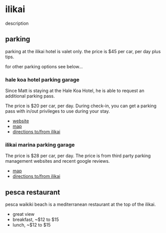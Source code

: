 # ilikai

description

## parking

parking at the ilikai hotel is valet only.  the price is $45 per car, per day plus tips.

for other parking options see below...

### hale koa hotel parking garage

Since Matt is staying at the Hale Koa Hotel, he is able to request an additional parking pass.

The price is $20 per car, per day. During check-in, you can get a parking pass with in/out privileges to use during your stay.

- [website](https://www.halekoa.com/about-hale-koa-hotel/parking)
- [map](https://maps.app.goo.gl/DURKSKkUs197aGgAA)
- [directions to/from ilikai](https://maps.app.goo.gl/Cze2M9udJJa4odt99)

### ilikai marina parking garage

The price is $28 per car, per day. The price is from third party parking management websites and recent google reviews.

- [map](https://maps.app.goo.gl/tXMvtrvDqZ9XkhDU8)
- [directions to/from ilikai](https://maps.app.goo.gl/Qj6CVWkA55ngKgwK6)

## pesca restaurant

pesca waikiki beach is a mediterranean restaurant at the top of the ilikai.

- great view
- breakfast, ~$12 to $15
- lunch, ~$12 to $15

